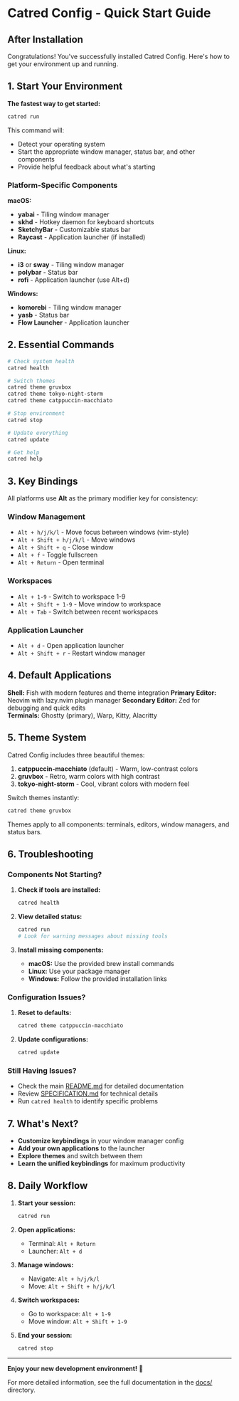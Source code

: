 # Catred Config - Quick Start Guide

## After Installation

Congratulations! You've successfully installed Catred Config. Here's how to get your environment up and running.

## 1. Start Your Environment

**The fastest way to get started:**

```bash
catred run
```

This command will:
- Detect your operating system
- Start the appropriate window manager, status bar, and other components
- Provide helpful feedback about what's starting

### Platform-Specific Components

**macOS:**
- **yabai** - Tiling window manager
- **skhd** - Hotkey daemon for keyboard shortcuts  
- **SketchyBar** - Customizable status bar
- **Raycast** - Application launcher (if installed)

**Linux:**
- **i3** or **sway** - Tiling window manager
- **polybar** - Status bar
- **rofi** - Application launcher (use Alt+d)

**Windows:**
- **komorebi** - Tiling window manager
- **yasb** - Status bar
- **Flow Launcher** - Application launcher

## 2. Essential Commands

```bash
# Check system health
catred health

# Switch themes
catred theme gruvbox
catred theme tokyo-night-storm  
catred theme catppuccin-macchiato

# Stop environment
catred stop

# Update everything
catred update

# Get help
catred help
```

## 3. Key Bindings

All platforms use **Alt** as the primary modifier key for consistency:

### Window Management
- `Alt + h/j/k/l` - Move focus between windows (vim-style)
- `Alt + Shift + h/j/k/l` - Move windows
- `Alt + Shift + q` - Close window
- `Alt + f` - Toggle fullscreen
- `Alt + Return` - Open terminal

### Workspaces
- `Alt + 1-9` - Switch to workspace 1-9
- `Alt + Shift + 1-9` - Move window to workspace
- `Alt + Tab` - Switch between recent workspaces

### Application Launcher
- `Alt + d` - Open application launcher
- `Alt + Shift + r` - Restart window manager

## 4. Default Applications

**Shell:** Fish with modern features and theme integration
**Primary Editor:** Neovim with lazy.nvim plugin manager
**Secondary Editor:** Zed for debugging and quick edits  
**Terminals:** Ghostty (primary), Warp, Kitty, Alacritty

## 5. Theme System

Catred Config includes three beautiful themes:

1. **catppuccin-macchiato** (default) - Warm, low-contrast colors
2. **gruvbox** - Retro, warm colors with high contrast
3. **tokyo-night-storm** - Cool, vibrant colors with modern feel

Switch themes instantly:
```bash
catred theme gruvbox
```

Themes apply to all components: terminals, editors, window managers, and status bars.

## 6. Troubleshooting

### Components Not Starting?

1. **Check if tools are installed:**
   ```bash
   catred health
   ```

2. **View detailed status:**
   ```bash
   catred run
   # Look for warning messages about missing tools
   ```

3. **Install missing components:**
   - **macOS:** Use the provided brew install commands
   - **Linux:** Use your package manager
   - **Windows:** Follow the provided installation links

### Configuration Issues?

1. **Reset to defaults:**
   ```bash
   catred theme catppuccin-macchiato
   ```

2. **Update configurations:**
   ```bash
   catred update
   ```

### Still Having Issues?

- Check the main [README.md](../README.md) for detailed documentation
- Review [SPECIFICATION.md](../SPECIFICATION.md) for technical details
- Run `catred health` to identify specific problems

## 7. What's Next?

- **Customize keybindings** in your window manager config
- **Add your own applications** to the launcher
- **Explore themes** and switch between them
- **Learn the unified keybindings** for maximum productivity

## 8. Daily Workflow

1. **Start your session:**
   ```bash
   catred run
   ```

2. **Open applications:**
   - Terminal: `Alt + Return`
   - Launcher: `Alt + d`

3. **Manage windows:**
   - Navigate: `Alt + h/j/k/l`
   - Move: `Alt + Shift + h/j/k/l`

4. **Switch workspaces:**
   - Go to workspace: `Alt + 1-9`
   - Move window: `Alt + Shift + 1-9`

5. **End your session:**
   ```bash
   catred stop
   ```

---

**Enjoy your new development environment!** 🚀

For more detailed information, see the full documentation in the [docs/](.) directory.